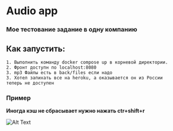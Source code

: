 # Audio app

### Мое тестование задание в одну компанию

## Как запустить:

    1. Выполнить команду docker сompose up в корневой директории.
    2. Фронт доступн по localhost:8080
    3. mp3 Файлы есть в back/files если надо
    3. Хотел запихать все на heroku, а оказывается он из России
    теперь не доступен

### Пример

**Иногда кэш не сбрасывает нужно нажать ctr+shift+r**

![Alt Text](./usage.gif)
